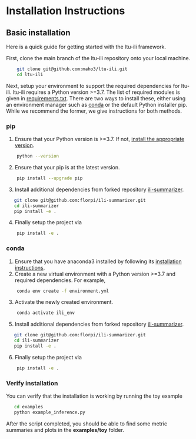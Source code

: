# Installation Instructions


## Basic installation

Here is a quick guide for getting started with the ltu-ili framework.

First, clone the main branch of the ltu-ili repository onto your local machine.
```bash
    git clone git@github.com:maho3/ltu-ili.git
    cd ltu-ili
```
Next, setup your environment to support the required dependencies for ltu-ili. ltu-ili requires a Python version >=3.7. The list of required modules is given in [requirements.txt](requirements.txt). There are two ways to install these, either using an environment manager such as [conda](https://docs.anaconda.com/) or the default Python installer pip. While we recommend the former, we give instructions for both methods.
### pip
1. Ensure that your Python version is >=3.7. If not, [install the appropriate version](https://www.python.org/downloads/).
```bash
    python --version
```
2. Ensure that your pip is at the latest version.
```bash
    pip install --upgrade pip
```
3. Install additional dependencies from forked repository [ili-summarizer](https://github.com/florpi/ili-summarizer).
```bash
   git clone git@github.com:florpi/ili-summarizer.git
   cd ili-summarizer
   pip install -e .
```
4. Finally setup the project via
```bash
    pip install -e .
```

### conda
1. Ensure that you have anaconda3 installed by following its [installation instructions](https://docs.anaconda.com/anaconda/install/index.html).
2. Create a new virtual environment with a Python version >=3.7 and required dependencies. For example,
```bash
    conda env create -f environment.yml
```
3. Activate the newly created environment.
```bash
    conda activate ili_env 
```
5. Install additional dependencies from forked repository [ili-summarizer](https://github.com/florpi/ili-summarizer).
```bash
   git clone git@github.com:florpi/ili-summarizer.git
   cd ili-summarizer
   pip install -e .
```
6. Finally setup the project via
```bash
    pip install -e .
```

### Verify installation

You can verify that the installation is working by running the toy example
```bash
   cd examples
   python example_inference.py 
```
After the script completed, you should be able to find some metric summaries and plots in the **examples/toy** folder.

